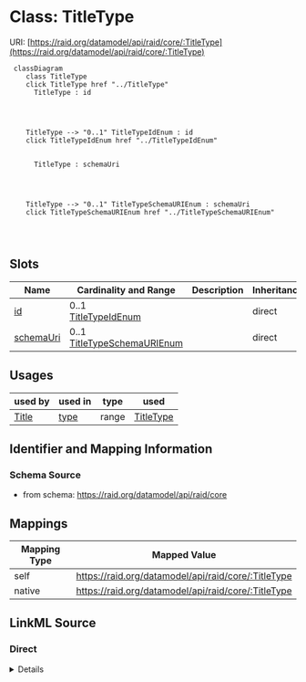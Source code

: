 

# Class: TitleType



URI: [https://raid.org/datamodel/api/raid/core/:TitleType](https://raid.org/datamodel/api/raid/core/:TitleType)






```mermaid
 classDiagram
    class TitleType
    click TitleType href "../TitleType"
      TitleType : id
        
          
    
    
    TitleType --> "0..1" TitleTypeIdEnum : id
    click TitleTypeIdEnum href "../TitleTypeIdEnum"

        
      TitleType : schemaUri
        
          
    
    
    TitleType --> "0..1" TitleTypeSchemaURIEnum : schemaUri
    click TitleTypeSchemaURIEnum href "../TitleTypeSchemaURIEnum"

        
      
```




<!-- no inheritance hierarchy -->


## Slots

| Name | Cardinality and Range | Description | Inheritance |
| ---  | --- | --- | --- |
| [id](../slots/id.md) | 0..1 <br/> [TitleTypeIdEnum](../enums/TitleTypeIdEnum.md) |  | direct |
| [schemaUri](../slots/schemaUri.md) | 0..1 <br/> [TitleTypeSchemaURIEnum](../enums/TitleTypeSchemaURIEnum.md) |  | direct |





## Usages

| used by | used in | type | used |
| ---  | --- | --- | --- |
| [Title](../classes/Title.md) | [type](../slots/type.md) | range | [TitleType](../classes/TitleType.md) |






## Identifier and Mapping Information







### Schema Source


* from schema: https://raid.org/datamodel/api/raid/core




## Mappings

| Mapping Type | Mapped Value |
| ---  | ---  |
| self | https://raid.org/datamodel/api/raid/core/:TitleType |
| native | https://raid.org/datamodel/api/raid/core/:TitleType |







## LinkML Source

<!-- TODO: investigate https://stackoverflow.com/questions/37606292/how-to-create-tabbed-code-blocks-in-mkdocs-or-sphinx -->

### Direct

<details>
```yaml
name: TitleType
from_schema: https://raid.org/datamodel/api/raid/core
attributes:
  id:
    name: id
    from_schema: https://raid.org/datamodel/api/raid/core
    domain_of:
    - ClosedRaid
    - Id
    - Contributor
    - Organisation
    - RelatedRaid
    - RelatedObject
    - AlternateIdentifier
    - Owner
    - RegistrationAgency
    - TitleType
    - DescriptionType
    - AccessType
    - ContributorPosition
    - ContributorRole
    - OrganisationRole
    - RelatedRaidType
    - RelatedObjectType
    - RelatedObjectCategory
    - Language
    - Subject
    - SpatialCoverage
    - TraditionalKnowledgeLabel
    range: TitleTypeIdEnum
  schemaUri:
    name: schemaUri
    from_schema: https://raid.org/datamodel/api/raid/core
    domain_of:
    - Id
    - Contributor
    - Organisation
    - RelatedObject
    - Owner
    - RegistrationAgency
    - TitleType
    - DescriptionType
    - AccessType
    - ContributorPosition
    - ContributorRole
    - OrganisationRole
    - RelatedRaidType
    - RelatedObjectType
    - RelatedObjectCategory
    - Language
    - Subject
    - SpatialCoverage
    - TraditionalKnowledgeLabel
    range: TitleTypeSchemaURIEnum

```
</details>

### Induced

<details>
```yaml
name: TitleType
from_schema: https://raid.org/datamodel/api/raid/core
attributes:
  id:
    name: id
    from_schema: https://raid.org/datamodel/api/raid/core
    alias: id
    owner: TitleType
    domain_of:
    - ClosedRaid
    - Id
    - Contributor
    - Organisation
    - RelatedRaid
    - RelatedObject
    - AlternateIdentifier
    - Owner
    - RegistrationAgency
    - TitleType
    - DescriptionType
    - AccessType
    - ContributorPosition
    - ContributorRole
    - OrganisationRole
    - RelatedRaidType
    - RelatedObjectType
    - RelatedObjectCategory
    - Language
    - Subject
    - SpatialCoverage
    - TraditionalKnowledgeLabel
    range: TitleTypeIdEnum
  schemaUri:
    name: schemaUri
    from_schema: https://raid.org/datamodel/api/raid/core
    alias: schemaUri
    owner: TitleType
    domain_of:
    - Id
    - Contributor
    - Organisation
    - RelatedObject
    - Owner
    - RegistrationAgency
    - TitleType
    - DescriptionType
    - AccessType
    - ContributorPosition
    - ContributorRole
    - OrganisationRole
    - RelatedRaidType
    - RelatedObjectType
    - RelatedObjectCategory
    - Language
    - Subject
    - SpatialCoverage
    - TraditionalKnowledgeLabel
    range: TitleTypeSchemaURIEnum

```
</details>